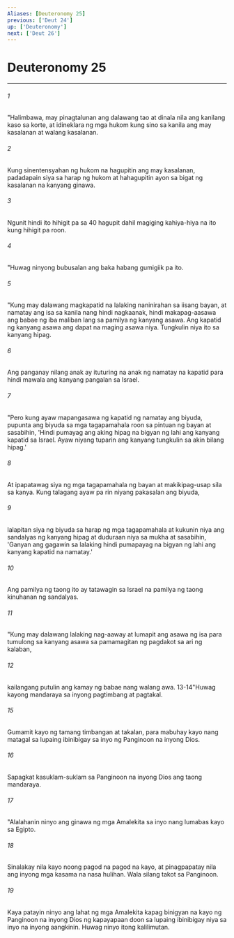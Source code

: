 ```yaml
---
Aliases: [Deuteronomy 25]
previous: ['Deut 24']
up: ['Deuteronomy']
next: ['Deut 26']
---
```

# Deuteronomy 25

***






















###### 1 










"Halimbawa, may pinagtalunan ang dalawang tao at dinala nila ang kanilang kaso sa korte, at idineklara ng mga hukom kung sino sa kanila ang may kasalanan at walang kasalanan. 





















###### 2 










Kung sinentensyahan ng hukom na hagupitin ang may kasalanan, padadapain siya sa harap ng hukom at hahagupitin ayon sa bigat ng kasalanan na kanyang ginawa. 





















###### 3 










Ngunit hindi ito hihigit pa sa 40 hagupit dahil magiging kahiya-hiya na ito kung hihigit pa roon. 





















###### 4 










"Huwag ninyong bubusalan ang baka habang gumigiik pa ito. 





















###### 5 










"Kung may dalawang magkapatid na lalaking naninirahan sa iisang bayan, at namatay ang isa sa kanila nang hindi nagkaanak, hindi makapag-aasawa ang babae ng iba maliban lang sa pamilya ng kanyang asawa. Ang kapatid ng kanyang asawa ang dapat na maging asawa niya. Tungkulin niya ito sa kanyang hipag. 





















###### 6 










Ang panganay nilang anak ay ituturing na anak ng namatay na kapatid para hindi mawala ang kanyang pangalan sa Israel. 





















###### 7 










"Pero kung ayaw mapangasawa ng kapatid ng namatay ang biyuda, pupunta ang biyuda sa mga tagapamahala roon sa pintuan ng bayan at sasabihin, 'Hindi pumayag ang aking hipag na bigyan ng lahi ang kanyang kapatid sa Israel. Ayaw niyang tuparin ang kanyang tungkulin sa akin bilang hipag.' 





















###### 8 










At ipapatawag siya ng mga tagapamahala ng bayan at makikipag-usap sila sa kanya. Kung talagang ayaw pa rin niyang pakasalan ang biyuda, 





















###### 9 










lalapitan siya ng biyuda sa harap ng mga tagapamahala at kukunin niya ang sandalyas ng kanyang hipag at duduraan niya sa mukha at sasabihin, 'Ganyan ang gagawin sa lalaking hindi pumapayag na bigyan ng lahi ang kanyang kapatid na namatay.' 





















###### 10 










Ang pamilya ng taong ito ay tatawagin sa Israel na pamilya ng taong kinuhanan ng sandalyas. 





















###### 11 










"Kung may dalawang lalaking nag-aaway at lumapit ang asawa ng isa para tumulong sa kanyang asawa sa pamamagitan ng pagdakot sa ari ng kalaban, 





















###### 12 










kailangang putulin ang kamay ng babae nang walang awa. 13-14"Huwag kayong mandaraya sa inyong pagtimbang at pagtakal. 





















###### 15 










Gumamit kayo ng tamang timbangan at takalan, para mabuhay kayo nang matagal sa lupaing ibinibigay sa inyo ng Panginoon na inyong Dios. 





















###### 16 










Sapagkat kasuklam-suklam sa Panginoon na inyong Dios ang taong mandaraya. 





















###### 17 










"Alalahanin ninyo ang ginawa ng mga Amalekita sa inyo nang lumabas kayo sa Egipto. 





















###### 18 










Sinalakay nila kayo noong pagod na pagod na kayo, at pinagpapatay nila ang inyong mga kasama na nasa hulihan. Wala silang takot sa Panginoon. 





















###### 19 










Kaya patayin ninyo ang lahat ng mga Amalekita kapag binigyan na kayo ng Panginoon na inyong Dios ng kapayapaan doon sa lupaing ibinibigay niya sa inyo na inyong aangkinin. Huwag ninyo itong kalilimutan.
